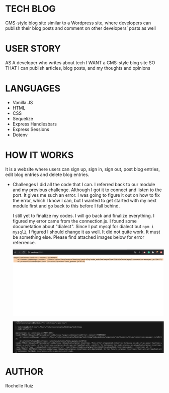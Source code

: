 # TECH BLOG

CMS-style blog site similar to a Wordpress site, where developers can publish their blog posts and comment on other developers’ posts as well

# USER STORY

AS A developer who writes about tech
I WANT a CMS-style blog site
SO THAT I can publish articles, blog posts, and my thoughts and opinions

# LANGUAGES

* Vanilla JS
* HTML
* CSS
* Sequelize
* Express Handlesbars
* Express Sessions
* Dotenv

# HOW IT WORKS

It is a website where users can sign up, sign in, sign out, post blog entries, edit blog entries and delete blog entries.
* Challenges
  I did all the code that I can. I referred back to our module and my previous challenge. Although I got it to connect and listen to the port. It gives me such an error. I was going to figure it out on how to fix the error, which I know I can, but I wanted to get started with my next module first and go back to this before I fall behind.

  I still yet to finalize my codes. I will go back and finalize everything. I figured my error came from the connection.js. I found some documetation about "dialect". Since I put mysql for dialect but `npm i mysql2`, I figured I should change it as well. It did not quite work. It must be something else. Please find attached images below for error referrence.

  ![Test Image 6](error-browser.png)

  ![Test Image 6](error-terminal.png)
# AUTHOR

Rochelle Ruiz



